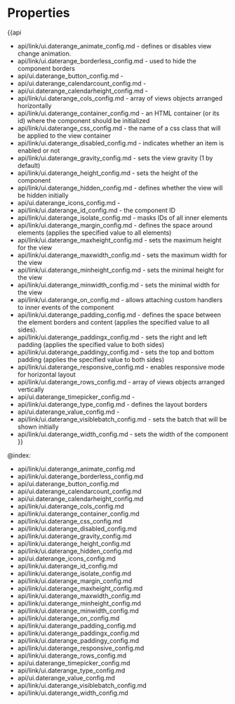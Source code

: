 Properties
==========

{{api
- api/link/ui.daterange_animate_config.md - defines or disables view change animation.
- api/link/ui.daterange_borderless_config.md - used to hide the component borders
- api/ui.daterange_button_config.md - 
- api/ui.daterange_calendarcount_config.md - 
- api/ui.daterange_calendarheight_config.md - 
- api/link/ui.daterange_cols_config.md - array of views objects arranged horizontally
- api/link/ui.daterange_container_config.md - an HTML container (or its id) where the component should be initialized
- api/link/ui.daterange_css_config.md - the name of a css class that will be applied to the view container
- api/link/ui.daterange_disabled_config.md - indicates whether an item is enabled or not
- api/link/ui.daterange_gravity_config.md - sets the view gravity (1 by default)
- api/link/ui.daterange_height_config.md - sets the height of the component
- api/link/ui.daterange_hidden_config.md - defines whether the view will be hidden initially
- api/ui.daterange_icons_config.md - 
- api/link/ui.daterange_id_config.md - the component ID
- api/link/ui.daterange_isolate_config.md - masks IDs of all inner elements
- api/link/ui.daterange_margin_config.md - defines the space around elements (applies the specified value to all elements)
- api/link/ui.daterange_maxheight_config.md - sets the maximum height for the view
- api/link/ui.daterange_maxwidth_config.md - sets the maximum width for the view
- api/link/ui.daterange_minheight_config.md - sets the minimal height for the view
- api/link/ui.daterange_minwidth_config.md - sets the minimal width for the view
- api/link/ui.daterange_on_config.md - allows attaching custom handlers to inner events of the component
- api/link/ui.daterange_padding_config.md - defines the space between the element borders and content (applies the specified value to all sides).
- api/link/ui.daterange_paddingx_config.md - sets the right and left padding (applies the specified value to both sides)
- api/link/ui.daterange_paddingy_config.md - sets the top and bottom padding (applies the specified value to both sides)
- api/link/ui.daterange_responsive_config.md - enables responsive mode for horizontal layout
- api/link/ui.daterange_rows_config.md - array of views objects arranged vertically
- api/ui.daterange_timepicker_config.md - 
- api/link/ui.daterange_type_config.md - defines the layout borders
- api/ui.daterange_value_config.md - 
- api/link/ui.daterange_visiblebatch_config.md - sets the batch that will be shown initially
- api/link/ui.daterange_width_config.md - sets the width of the component
}}

@index:
- api/link/ui.daterange_animate_config.md
- api/link/ui.daterange_borderless_config.md
- api/ui.daterange_button_config.md
- api/ui.daterange_calendarcount_config.md
- api/ui.daterange_calendarheight_config.md
- api/link/ui.daterange_cols_config.md
- api/link/ui.daterange_container_config.md
- api/link/ui.daterange_css_config.md
- api/link/ui.daterange_disabled_config.md
- api/link/ui.daterange_gravity_config.md
- api/link/ui.daterange_height_config.md
- api/link/ui.daterange_hidden_config.md
- api/ui.daterange_icons_config.md
- api/link/ui.daterange_id_config.md
- api/link/ui.daterange_isolate_config.md
- api/link/ui.daterange_margin_config.md
- api/link/ui.daterange_maxheight_config.md
- api/link/ui.daterange_maxwidth_config.md
- api/link/ui.daterange_minheight_config.md
- api/link/ui.daterange_minwidth_config.md
- api/link/ui.daterange_on_config.md
- api/link/ui.daterange_padding_config.md
- api/link/ui.daterange_paddingx_config.md
- api/link/ui.daterange_paddingy_config.md
- api/link/ui.daterange_responsive_config.md
- api/link/ui.daterange_rows_config.md
- api/ui.daterange_timepicker_config.md
- api/link/ui.daterange_type_config.md
- api/ui.daterange_value_config.md
- api/link/ui.daterange_visiblebatch_config.md
- api/link/ui.daterange_width_config.md

